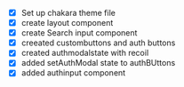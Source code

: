  - [x] Set up chakara theme file
 - [x] create layout component
 - [x] create Search input component
 - [x] creeated custombuttons and auth buttons
 - [x] created authmodalstate with recoil
 - [x] added setAuthModal state to authBUttons
 - [x] added authinput component